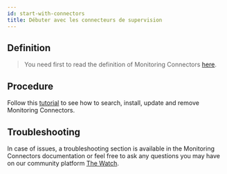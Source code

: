 ```yaml
---
id: start-with-connectors
title: Débuter avec les connecteurs de supervision
---
```


## Definition

> You need first to read the definition of Monitoring Connectors [here](../resources/glossary.md#plugin-pack).

## Procedure

Follow this [tutorial](https://app.arcade.software/share/R93jqJ7xI4abpgn1yZTd) to see how to search, install, update and remove Monitoring Connectors.

## Troubleshooting

In case of issues, a troubleshooting section is available in the Monitoring Connectors documentation or feel free to ask any questions you may have on our community platform [The Watch](https://thewatch.centreon.com/).
